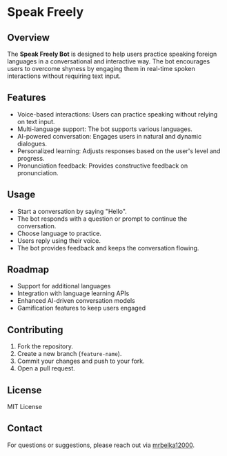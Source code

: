 # Speak Freely

## Overview
The **Speak Freely Bot** is designed to help users practice speaking foreign languages in a conversational and interactive way. The bot encourages users to overcome shyness by engaging them in real-time spoken interactions without requiring text input.

## Features
- Voice-based interactions: Users can practice speaking without relying on text input.
- Multi-language support: The bot supports various languages.
- AI-powered conversation: Engages users in natural and dynamic dialogues.
- Personalized learning: Adjusts responses based on the user's level and progress.
- Pronunciation feedback: Provides constructive feedback on pronunciation.

## Usage
- Start a conversation by saying "Hello".
- The bot responds with a question or prompt to continue the conversation.
- Choose language to practice.
- Users reply using their voice.
- The bot provides feedback and keeps the conversation flowing.

## Roadmap
- Support for additional languages
- Integration with language learning APIs
- Enhanced AI-driven conversation models
- Gamification features to keep users engaged

## Contributing
1. Fork the repository.
2. Create a new branch (`feature-name`).
3. Commit your changes and push to your fork.
4. Open a pull request.

## License
MIT License

## Contact
For questions or suggestions, please reach out via [mrbelka12000](mailto:karshyga.beknur@gmail.com).